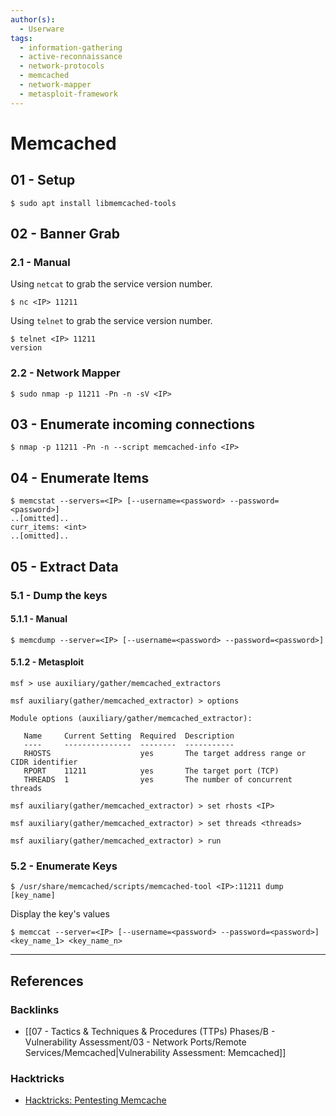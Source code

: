 ```yaml
---
author(s):
  - Userware
tags:
  - information-gathering
  - active-reconnaissance
  - network-protocols
  - memcached
  - network-mapper
  - metasploit-framework
---
```

# Memcached

## 01 - Setup

```
$ sudo apt install libmemcached-tools
```

## 02 - Banner Grab

### 2.1 - Manual

Using `netcat` to grab the service version number.

```
$ nc <IP> 11211
```

Using `telnet` to grab the service version number.

```
$ telnet <IP> 11211
version
```

### 2.2 - Network Mapper

```
$ sudo nmap -p 11211 -Pn -n -sV <IP>
```

## 03 - Enumerate incoming connections

```
$ nmap -p 11211 -Pn -n --script memcached-info <IP>
```

## 04 - Enumerate Items

```
$ memcstat --servers=<IP> [--username=<password> --password=<password>]
..[omitted]..
curr_items: <int>
..[omitted]..
```

## 05 - Extract Data

### 5.1 - Dump the keys

#### 5.1.1 - Manual

```
$ memcdump --server=<IP> [--username=<password> --password=<password>]
```

#### 5.1.2 - Metasploit

```
msf > use auxiliary/gather/memcached_extractors

msf auxiliary(gather/memcached_extractor) > options

Module options (auxiliary/gather/memcached_extractor):

   Name     Current Setting  Required  Description
   ----     ---------------  --------  -----------
   RHOSTS                    yes       The target address range or CIDR identifier
   RPORT    11211            yes       The target port (TCP)
   THREADS  1                yes       The number of concurrent threads

msf auxiliary(gather/memcached_extractor) > set rhosts <IP>

msf auxiliary(gather/memcached_extractor) > set threads <threads>

msf auxiliary(gather/memcached_extractor) > run
```

### 5.2 - Enumerate Keys

```
$ /usr/share/memcached/scripts/memcached-tool <IP>:11211 dump [key_name]
```

Display the key's values

```
$ memccat --server=<IP> [--username=<password> --password=<password>] <key_name_1> <key_name_n>
```

---
## References

### Backlinks

- [[07 - Tactics & Techniques & Procedures (TTPs) Phases/B - Vulnerability Assessment/03 - Network Ports/Remote Services/Memcached|Vulnerability Assessment: Memcached]]

### Hacktricks

- [Hacktricks: Pentesting Memcache](https://book.hacktricks.wiki/en/network-services-pentesting/11211-memcache/memcache-commands.html)